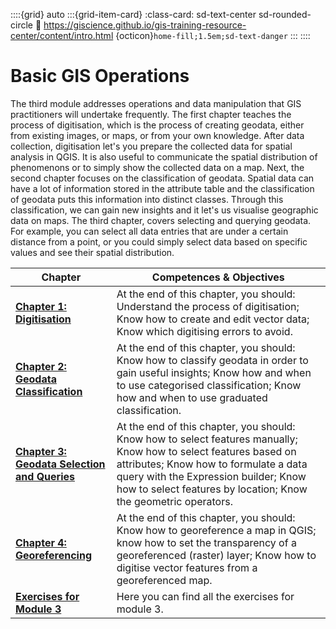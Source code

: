 ::::{grid} auto
:::{grid-item-card}
:class-card: sd-text-center sd-rounded-circle
:link: https://giscience.github.io/gis-training-resource-center/content/intro.html 
{octicon}`home-fill;1.5em;sd-text-danger`
:::
::::


# Basic GIS Operations

The third module addresses operations and data manipulation that GIS practitioners will undertake 
frequently. The first chapter teaches the process of digitisation, which is the process of creating 
geodata, either from existing images, or maps, or from your own knowledge. After data collection, 
digitisation let's you prepare the collected data for spatial analysis in QGIS. It is also useful to 
communicate the spatial distribution of phenomenons or to simply show the collected data on a map. Next, 
the second chapter focuses on the classification of geodata. Spatial data can have a lot of information 
stored in the attribute table and the classification of geodata puts this information into distinct 
classes. Through this classification, we can gain new insights and it let's us visualise geographic data on 
maps. The third chapter, covers selecting and querying geodata. For example, you can select all data 
entries that are under a certain distance from a point, or you could simply select data based on specific 
values and see their spatial distribution. 



| __Chapter__ | __Competences & Objectives__ |
| ----------- | ---------------------------- |
| __[Chapter 1: Digitisation](/content/Module_3/en_qgis_digitalisation.md)__ | At the end of this chapter, you should: Understand the process of digitisation; Know how to create and edit vector data; Know which digitising errors to avoid. | 
| __[Chapter 2: Geodata Classification](/content/Module_3/en_qgis_data_classification.md)__ | At the end of this chapter, you should: Know how to classify geodata in order to gain useful insights; Know how and when to use categorised classification; Know how and when to use graduated classification. |
| __[Chapter 3: Geodata Selection and Queries](/content/Module_3/en_qgis_data_queries.md)__ | At the end of this chapter, you should: Know how to select features manually; Know how to select features based on attributes; Know how to formulate a data query with the Expression builder; Know how to select features by location; Know the geometric operators. | 
| __[Chapter 4: Georeferencing](/content/Module_3/en_qgis_georeferencing.md)__ | At the end of this chapter, you should: Know how to georeference a map in QGIS; know how to set the transparency of a georeferenced (raster) layer; Know how to digitise vector features from a georeferenced map. | 
| __[Exercises for Module 3](/content/Module_3/en_qgis_module_3_exercises.md)__ | Here you can find all the exercises for module 3. | 


<!--ADD: after revamp of chapter 2 this needs to be adjusted-->